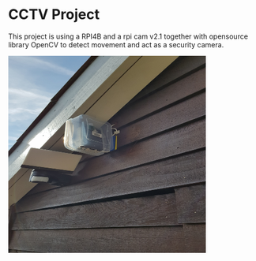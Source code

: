 # CCTV Project

This project is using a RPI4B and a rpi cam v2.1 together with opensource library OpenCV to detect movement and act as a security camera. 

<img src="https://github.com/NGliese/Embedded/blob/master/linux/CCTV/Images/20210904_103507.jpg" width="400" height="400">

